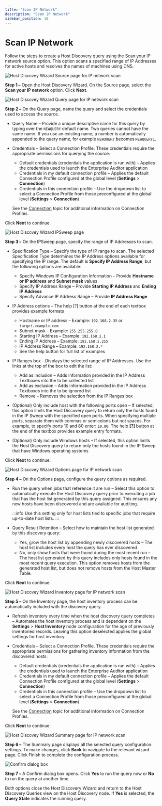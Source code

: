 ```yaml
---
title: "Scan IP Network"
description: "Scan IP Network"
sidebar_position: 10
---
```


# Scan IP Network

Follow the steps to create a Host Discovery query using the Scan your IP network source option. This
option scans a specified range of IP Addresses for active hosts and resolves the names of machines
using DNS.

![Host Discovey Wizard Source page for IP network scan](/img/product_docs/accessanalyzer/11.6/admin/hostdiscovery/wizard/source.webp)

**Step 1 –** Open the Host Discovery Wizard. On the Source page, select the **Scan your IP network**
option. Click **Next**.

![Host Discovey Wizard Query page for IP network scan](/img/product_docs/accessanalyzer/11.6/admin/hostdiscovery/wizard/query_1.webp)

**Step 2 –** On the Query page, name the query and select the credentials used to access the source.

- Query Name – Provide a unique descriptive name for this query by typing over the `NEWQUERY`
  default name. Two queries cannot have the same name. If you use an existing name, a number is
  automatically appended to the query name, for example `NEWQUERY` becomes `NEWQUERY1`.
- Credentials – Select a Connection Profile. These credentials require the appropriate permissions
  for querying the source:

    - Default credentials (credentials the application is run with) – Applies the credentials used
      to launch the Enterprise Auditor application
    - Credentials in my default connection profile – Applies the default Connection Profile
      configured at the global level (**Settings** > **Connection**)
    - Credentials in this connection profile – Use the dropdown list to select a Connection Profile
      from those preconfigured at the global level (**Settings** > **Connection**)

    See the
    [Connection](/docs/accessanalyzer/11.6/admin/settings/connection/overview.md)
    topic for additional information on Connection Profiles.

Click **Next** to continue.

![Host Discovey Wizard IPSweep page](/img/product_docs/accessanalyzer/11.6/admin/hostdiscovery/wizard/ipsweep.webp)

**Step 3 –** On the IPSweep page, specify the range of IP Addresses to scan.

- Specification Type – Specify the type of IP range to scan. The selected Specification Type
  determines the IP Address options available for specifying the IP range. The default is **Specify
  IP Address Range**, but the following options are available:

    - Specify Windows IP Configuration Information – Provide **Hostname or IP address** and **Subnet
      mask** values
    - Specify IP Address Range – Provide **Starting IP Address** and **Ending IP Address**
    - Specify Advance IP Address Range – Provide **IP Address Range**

- IP Address options – The help [?] button at the end of each textbox provides example formats

    - Hostname or IP address – Example: `192.168.2.35` or `target.example.com`
    - Subnet mask – Example: `255.255.255.0`
    - Starting IP Address – Example: `192.168.2.1`
    - Ending IP Address – Example: `192.168.2.255`
    - IP Address Range – Example: `192.168.2.*`
    - See the help button for full list of examples

- IP Ranges box – Displays the selected range of IP Addresses. Use the links at the top of the box
  to edit the list:

    - Add as inclusion – Adds information provided in the IP Address Textboxes into the to be
      collected list
    - Add as exclusion – Adds information provided in the IP Address Textboxes into the to be
      ignored list
    - Remove – Removes the selection from the IP Ranges box

- (Optional) Only include host with the following ports open – If selected, this option limits the
  Host Discovery query to return only the hosts found in the IP Sweep with the specified open ports.
  When specifying multiple ports, separate them with commas or semicolons but not spaces. For
  example, to specify ports 10 and 80 enter: `10,80`. The help **[?]** button at the end of the
  textbox provides example entry formats.
- (Optional) Only include Windows hosts – If selected, this option limits the Host Discovery query
  to return only the hosts found in the IP Sweep that have Windows operating systems

Click **Next** to continue.

![Host Discovey Wizard Options page for IP network scan](/img/product_docs/accessanalyzer/11.6/admin/hostdiscovery/wizard/options_1.webp)

**Step 4 –** On the Options page, configure the query options as required.

- Run the query when jobs that reference it are run – Select this option to automatically execute
  the Host Discovery query prior to executing a job that has the host list generated by this query
  assigned. This ensures any new hosts have been discovered and are available for auditing.

    :::info
    Use this setting only for host lists tied to specific jobs that require
    up-to-date host lists.
    :::


- Query Result Retention – Select how to maintain the host list generated by this discovery query:

    - Yes, grow the host list by appending newly discovered hosts – The host list includes every
      host the query has ever discovered
    - No, only show hosts that were found during the most recent run – The host list generated by
      this query includes only hosts found in the most recent query execution. This option removes
      hosts from the generated host list, but does not remove hosts from the Host Master Table.

Click **Next** to continue.

![Host Discovey Wizard Inventory page for IP network scan](/img/product_docs/accessanalyzer/11.6/admin/hostdiscovery/wizard/inventory.webp)

**Step 5 –** On the Inventory page, the host inventory process can be automatically included with
the discovery query.

- Refresh inventory every time when the host discovery query completes – Automates the host
  inventory process and is dependent on the **Settings** > **Host Inventory** node configuration for
  the age of previously inventoried records. Leaving this option deselected applies the global
  settings for host inventory.
- Credentials – Select a Connection Profile. These credentials require the appropriate permissions
  for gathering inventory information from the discovered hosts:

    - Default credentials (credentials the application is run with) – Applies the credentials used
      to launch the Enterprise Auditor application
    - Credentials in my default connection profile – Applies the default Connection Profile
      configured at the global level (**Settings** > **Connection**)
    - Credentials in this connection profile – Use the dropdown list to select a Connection Profile
      from those preconfigured at the global level (**Settings** > **Connection**)

    See the
    [Connection](/docs/accessanalyzer/11.6/admin/settings/connection/overview.md)
    topic for additional information on Connection Profiles.

Click **Next** to continue.

![Host Discovey Wizard Summary page for IP network scan](/img/product_docs/accessanalyzer/11.6/admin/hostdiscovery/wizard/summary_1.webp)

**Step 6 –** The Summary page displays all the selected query configuration settings. To make
changes, click **Back** to navigate to the relevant wizard page. Click Finish to complete the
configuration process.

![Confirm dialog box](/img/product_docs/accessanalyzer/11.6/admin/hostdiscovery/wizard/wizardconfirmdialog.webp)

**Step 7 –** A Confirm dialog box opens. Click **Yes** to run the query now or **No** to run the
query at another time.

Both options close the Host Discovery Wizard and return to the Host Discovery Queries view on the
Host Discovery node. If **Yes** is selected, the **Query State** indicates the running query.
